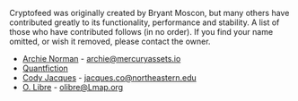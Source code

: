 Cryptofeed was originally created by Bryant Moscon, but many others have contributed greatly to its functionality, performance and stability. A list of those who have contributed follows (in no order). If you find your name omitted, or wish it removed, please contact the owner.


* [Archie Norman](https://github.com/archienorman11) - <archie@mercuryassets.io>
* [Quantfiction](https://github.com/quantfiction)
* [Cody Jacques](https://github.com/PandaXcentric) - <jacques.co@northeastern.edu>
* [O. Libre](https://github.com/olibre) - <olibre@Lmap.org>
